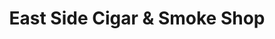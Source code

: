 ---
title: "East Side Cigar & Smoke Shop"
url: /new-york/east-side-cigar-and-smoke-shop/
shop: convenience
---